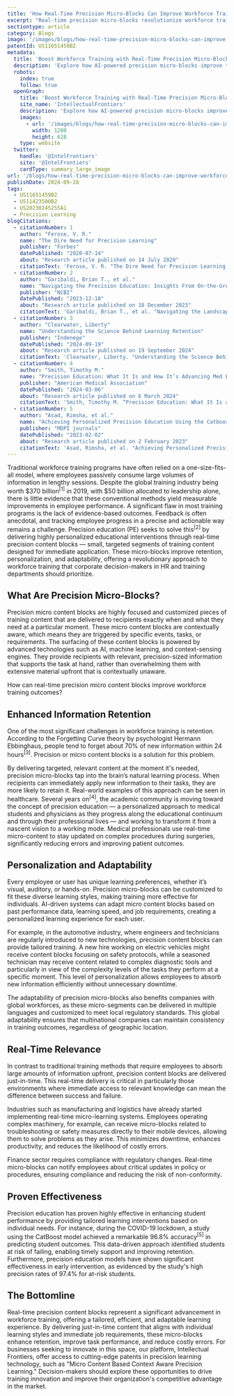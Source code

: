 ```yaml
---
title: 'How Real-Time Precision Micro-Blocks Can Improve Workforce Training Outcomes'
excerpt: "Real-time precision micro-blocks revolutionize workforce training by delivering targeted, personalized content exactly when needed. These context-aware, AI-driven micro-blocks enhance retention, adaptability, and task performance, ensuring employees receive relevant information in real-time. This approach reduces errors, boosts efficiency, and transforms training outcomes across industries like healthcare, manufacturing, and finance."
sectiontype: article
category: Blogs
image: '/images/blogs/how-real-time-precision-micro-blocks-can-improve-workforce-training-outcomes.webp'
patentId: US11651459B2
metadata:
  title: 'Boost Workforce Training with Real-Time Precision Micro-Blocks'
  description: 'Explore how AI-powered precision micro-blocks improve training outcomes by enhancing retention, personalization, and real-time relevance.'
  robots:
    index: true
    follow: true
  openGraph:
    title: 'Boost Workforce Training with Real-Time Precision Micro-Blocks'
    site_name: 'IntellectualFrontiers'
    description: 'Explore how AI-powered precision micro-blocks improve training outcomes by enhancing retention, personalization, and real-time relevance.'
    images:
      - url: '/images/blogs/how-real-time-precision-micro-blocks-can-improve-workforce-training-outcomes.webp'
        width: 1200
        height: 628
    type: website
  twitter:
    handle: '@IntelFrontiers'
    site: '@IntelFrontiers'
    cardType: summary_large_image
url: '/blogs/how-real-time-precision-micro-blocks-can-improve-workforce-training-outcomes'
publishDate: 2024-09-28
tags:
  - US11651459B2
  - US11423500B2
  - US20230245255A1
  - Precision Learning
blogCitations:
  - citationNumber: 1
    author: "Ferose, V. R."
    name: "The Dire Need for Precision Learning"
    publisher: "Forbes"
    datePublished: "2020-07-14"
    about: "Research article published on 14 July 2020"
    citationText: 'Ferose, V. R. "The Dire Need for Precision Learning." Forbes. Last modified July 14, 2020.'
  - citationNumber: 2
    author: "Garibaldi, Brian T., et al."
    name: "Navigating the Precision Education: Insights From On-the-Ground Initiatives"
    publisher: "NCBI"
    datePublished: "2023-12-18"
    about: "Research article published on 18 December 2023"
    citationText: 'Garibaldi, Brian T., et al. "Navigating the Landscape of Precision Education: Insights From On-the-Ground Initiatives." NCBI, December 18, 2023.'
  - citationNumber: 3
    author: "Clearwater, Liberty"
    name: "Understanding the Science Behind Learning Retention"
    publisher: "Indenege"
    datePublished: "2024-09-19"
    about: "Research article published on 19 September 2024"
    citationText: 'Clearwater, Liberty. "Understanding the Science Behind Learning Retention." Indegene. Accessed September 19, 2024.'
  - citationNumber: 4
    author: "Smith, Timothy M."
    name: "Precision Education: What It Is and How It’s Advancing Med Ed"
    publisher: "American Medical Association"
    datePublished: "2024-03-06"
    about: "Research article published on 6 March 2024"
    citationText: 'Smith, Timothy M. “Precision Education: What It Is and How It’s Advancing Med Ed.” American Medical Association, March 6, 2024.'
  - citationNumber: 5
    author: "Asad, Rimsha, et al."
    name: "Achieving Personalized Precision Education Using the Catboost Model during the COVID-19 Lockdown Period in Pakistan"
    publisher: "MDPI journals"
    datePublished: "2023-02-02"
    about: "Research article published on 2 February 2023"
    citationText: 'Asad, Rimsha, et al. "Achieving Personalized Precision Education Using the Catboost Model during the COVID-19 Lockdown Period in Pakistan." MDPI journals, February 2, 2023'
---
```


Traditional workforce training programs have often relied on a one-size-fits-all model, where employees passively consume large volumes of information in lengthy sessions. Despite the global training industry being worth $370 billion[<sup>\[1\]</sup>](#ref_1 "Ferose, V. R. \"The Dire Need for Precision Learning.\" Forbes. Last modified July 14, 2020.") in 2019, with $50 billion allocated to leadership alone, there is little evidence that these conventional methods yield measurable improvements in employee performance. A significant flaw in most training programs is the lack of evidence-based outcomes. Feedback is often anecdotal, and tracking employee progress in a precise and actionable way remains a challenge. Precision education (PE) seeks to solve this[<sup>\[2\]</sup>](#ref_2 "Garibaldi, Brian T., et al. \"Navigating the Landscape of Precision Education: Insights From On-the-Ground Initiatives.\" NCBI, December 18, 2023.") by delivering highly personalized educational interventions through real-time precision content blocks — small, targeted segments of training content designed for immediate application. These micro-blocks improve retention, personalization, and adaptability, offering a revolutionary approach to [workforce training](https://www.intellectualfrontiers.com/blogs/precision-learning-is-the-answer-to-future-workforce-development) that corporate decision-makers in HR and training departments should prioritize.

## What Are Precision Micro-Blocks?

Precision micro content blocks are highly focused and customized pieces of training content that are delivered to recipients exactly when and what they need at a particular moment. These micro content blocks are contextually aware, which means they are triggered by specific events, tasks, or requirements. The surfacing of these content blocks is powered by advanced technologies such as AI, machine learning, and context-sensing engines. They provide recipients with relevant, precision-sized information that supports the task at hand, rather than overwhelming them with extensive material upfront that is contextually unaware.

How can real-time precision micro content blocks improve workforce training outcomes?

## Enhanced Information Retention

One of the most significant challenges in workforce training is retention. According to the Forgetting Curve theory by psychologist Hermann Ebbinghaus, people tend to forget about 70% of new information within 24 hours[<sup>\[3\]</sup>](#ref_3 "Clearwater, Liberty. \"Understanding the Science Behind Learning Retention.\" Indegene. Accessed September 19, 2024."). Precision or micro content blocks is a solution for this problem.

By delivering targeted, relevant content at the moment it's needed, precision micro-blocks tap into the brain’s natural learning process. When recipients can immediately apply new information to their tasks, they are more likely to retain it. Real-world examples of this approach can be seen in healthcare. Several years on[<sup>\[4\]</sup>](#ref_4 "Smith, Timothy M. \"Precision Education: What It Is and How It’s Advancing Med Ed.\" American Medical Association, March 6, 2024."), the academic community is moving toward the concept of precision education — a personalized approach to medical students and physicians as they progress along the educational continuum and through their professional lives — and working to transform it from a nascent vision to a working mode. Medical professionals use real-time micro-content to stay updated on complex procedures during surgeries, significantly reducing errors and improving patient outcomes.

## Personalization and Adaptability

Every employee or user has unique learning preferences, whether it’s visual, auditory, or hands-on. Precision micro-blocks can be customized to fit these diverse learning styles, making training more effective for individuals. AI-driven systems can adapt micro content blocks based on past performance data, learning speed, and job requirements, creating a personalized learning experience for each user.

For example, in the automotive industry, where engineers and technicians are regularly introduced to new technologies, precision content blocks can provide tailored training. A new hire working on electric vehicles might receive content blocks focusing on safety protocols, while a seasoned technician may receive content related to complex diagnostic tools and particularly in view of the complexity levels of the tasks they perform at a specific moment. This level of personalization allows employees to absorb new information efficiently without unnecessary downtime.

The adaptability of precision micro-blocks also benefits companies with global workforces, as these micro-segments can be delivered in multiple languages and customized to meet local regulatory standards. This global adaptability ensures that multinational companies can maintain consistency in training outcomes, regardless of geographic location.

## Real-Time Relevance

In contrast to traditional training methods that require employees to absorb large amounts of information upfront, precision content blocks are delivered just-in-time. This real-time delivery is critical in particularly those environments where immediate access to relevant knowledge can mean the difference between success and failure.

Industries such as manufacturing and logistics have already started implementing real-time micro-learning systems. Employees operating complex machinery, for example, can receive micro-blocks related to troubleshooting or safety measures directly to their mobile devices, allowing them to solve problems as they arise. This minimizes downtime, enhances productivity, and reduces the likelihood of costly errors.

Finance sector requires compliance with regulatory changes. Real-time micro-blocks can notify employees about critical updates in policy or procedures, ensuring compliance and reducing the risk of non-conformity.

## Proven Effectiveness

Precision education has proven highly effective in enhancing student performance by providing tailored learning interventions based on individual needs. For instance, during the COVID-19 lockdown, a study using the CatBoost model achieved a remarkable 96.8% accuracy[<sup>\[5\]</sup>](#ref_5 "Asad, Rimsha, et al. \"Achieving Personalized Precision Education Using the Catboost Model during the COVID-19 Lockdown Period in Pakistan.\" MDPI journals, February 2, 2023") in predicting student outcomes. This data-driven approach identified students at risk of failing, enabling timely support and improving retention. Furthermore, precision education models have shown significant effectiveness in early intervention, as evidenced by the study's high precision rates of 97.4% for at-risk students.

## The Bottomline

Real-time precision content blocks represent a significant advancement in workforce training, offering a tailored, efficient, and adaptable learning experience. By delivering just-in-time content that aligns with individual learning styles and immediate job requirements, these micro-blocks enhance retention, improve task performance, and reduce costly errors. For businesses seeking to innovate in this space, our platform, Intellectual Frontiers, offer access to cutting-edge patents in precision learning technology, such as ["Micro Content Based Context Aware Precision Learning."](https://www.intellectualfrontiers.com/patents/computer-controlled-precision-education-and-training-us11651459b2) Decision-makers should explore these opportunities to drive training innovation and improve their organization's competitive advantage in the market.

<style>
  a {
    text-decoration: none !important;
  }
</style>